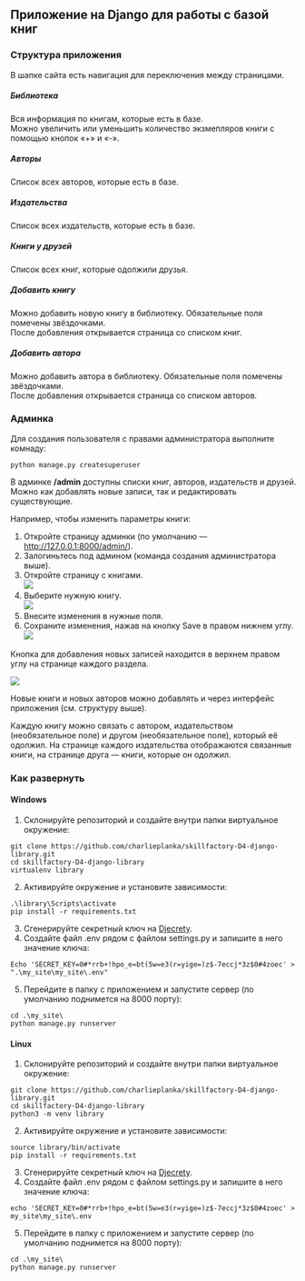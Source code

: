 ## Приложение на Django для работы с базой книг

### Структура приложения

В шапке сайта есть навигация для переключения между страницами.
##### Библиотека

Вся информация по книгам, которые есть в базе.  
Можно увеличить или уменьшить количество экзмепляров книги с помощью кнопок «+» и «-».

##### Авторы

Список всех авторов, которые есть в базе.

##### Издательства

Список всех издательств, которые есть в базе.

##### Книги у друзей

Список всех книг, которые одолжили друзья.  

##### Добавить книгу

Можно добавить новую книгу в библиотеку. Обязательные поля помечены звёздочками.  
После добавления открывается страница со списком книг.

##### Добавить автора

Можно добавить автора в библиотеку. Обязательные поля помечены звёздочками.  
После добавления открывается страница со списком авторов.

### Админка
Для создания пользователя с правами администратора выполните комнаду:
```
python manage.py createsuperuser
```

В админке **/admin** доступны списки книг, авторов, издательств и друзей.  
Можно как добавлять новые записи, так и редактировать существующие.  
  
Например, чтобы изменить параметры книги:
1. Откройте страницу админки (по умолчанию — http://127.0.0.1:8000/admin/).
2. Залогиньтесь под админом (команда создания администратора выше).
3. Откройте страницу с книгами.  
![](https://i.imgur.com/Ah72Ktu.png)
4. Выберите нужную книгу.  
![](https://i.imgur.com/okPRdAF.png)
5. Внесите изменения в нужные поля.
6. Сохраните изменения, нажав на кнопку Save в правом нижнем углу.  
![](https://i.imgur.com/4vyS5va.png)

Кнопка для добавления новых записей находится в верхнем правом углу на странице каждого раздела.  
 
![](https://i.imgur.com/0VCnfoH.png)

Новые книги и новых авторов можно добавлять и через интерфейс приложения (см. структуру выше).
  
Каждую книгу можно связать с автором, издательством (необязательное поле) и другом (необязательное поле), который её одолжил. На странице каждого издательства отображаются связанные книги, на странице друга — книги, которые он одолжил.

### Как развернуть 
#### Windows
1. Склонируйте репозиторий и создайте внутри папки виртуальное окружение:
```
git clone https://github.com/charlieplanka/skillfactory-D4-django-library.git
cd skillfactory-D4-django-library
virtualenv library
```
2. Активируйте окружение и установите зависимости:
```
.\library\Scripts\activate
pip install -r requirements.txt
```
3. Сгенерируйте секретный ключ на [Djecrety](https://djecrety.ir/).
4. Создайте файл .env рядом с файлом settings.py и запишите в него значение ключа:
```
Echo 'SECRET_KEY=0#*rrb+!hpo_e=bt(5w=e3(r=yige=)z$-7eccj*3z$0#4zoec' > ".\my_site\my_site\.env"
```
5. Перейдите в папку с приложением и запустите сервер (по умолчанию поднимется на 8000 порту):
```
cd .\my_site\
python manage.py runserver
```

#### Linux
1. Склонируйте репозиторий и создайте внутри папки виртуальное окружение:
```
git clone https://github.com/charlieplanka/skillfactory-D4-django-library.git
cd skillfactory-D4-django-library
python3 -m venv library
```
2. Активируйте окружение и установите зависимости:
```
source library/bin/activate
pip install -r requirements.txt
```
3. Сгенерируйте секретный ключ на [Djecrety](https://djecrety.ir/).
4. Создайте файл .env рядом с файлом settings.py и запишите в него значение ключа:
```
echo 'SECRET_KEY=0#*rrb+!hpo_e=bt(5w=e3(r=yige=)z$-7eccj*3z$0#4zoec' > my_site\my_site\.env
```
5. Перейдите в папку с приложением и запустите сервер (по умолчанию поднимется на 8000 порту):
```
cd .\my_site\
python manage.py runserver
```
